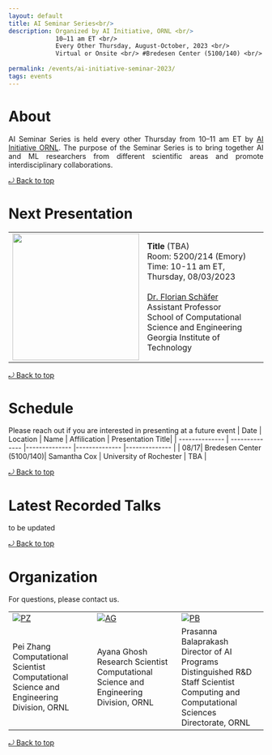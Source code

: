 ```yaml
---
layout: default
title: AI Seminar Series<br/> 
description: Organized by AI Initiative, ORNL <br/>
             10–11 am ET <br/> 
             Every Other Thursday, August-October, 2023 <br/> 
             Virtual or Onsite <br/> #Bredesen Center (5100/140) <br/>
             
permalink: /events/ai-initiative-seminar-2023/
tags: events
---
```

 
# About

<p align="justify">
AI Seminar Series is held every other Thursday from 10–11 am ET by <a href="https://www.ornl.gov/ai-initiative"> AI Initiative ORNL</a>. The purpose of the Seminar Series is to bring together AI and ML researchers from different scientific areas and promote interdisciplinary collaborations.       
</p> 
<a href="#top"> &#10558; Back to top</a>

# Next Presentation

|         |        |
| -------------- | -------------- |
|<a href="https://f-t-s.github.io/"><img src="https://f-t-s.github.io/assets/img/prof_pic.jpg" width="250"/></a>|**Title** (TBA) <br>Room: 5200/214 (Emory)<br> Time: 10-11 am ET, Thursday, 08/03/2023 <br><br> <a href="https://f-t-s.github.io/"> Dr. Florian Schäfer </a> <br> Assistant Professor <br> School of Computational Science and Engineering <br> Georgia Institute of Technology|

<a href="#top"> &#10558; Back to top</a>

# Schedule 

Please reach out if you are interested in presenting at a future event
|    Date     | Location |   Name     |   Affilication   | Presentation Title|
| -------------- | -------------- |-------------- |-------------- |-------------- |
| 08/17| Bredesen Center (5100/140)| Samantha Cox | University of Rochester | TBA |



<!-- 
| Time            | Session         | Presenter                                                            |
| --------------- | --------------- | -------------------------------------------------------------------- |
| **Opening**     |                 |                                                                      |
| 8:00am-8:05am   | Welcome         | William F Godoy, Pedro Valero-Lara, *Oak Ridge National Laboratory*  |
|                 |                 |                                                                      |
| --------------- | --------------- | -------------------------------------------------------------------- |
| 8:05-8:35am     | Invited Speaker | Al Geist, *Oak Ridge National Laboratory*                            |
 -->

<a href="#top"> &#10558; Back to top</a>


# Latest Recorded Talks

to be updated

<a href="#top"> &#10558; Back to top</a>

# Organization

For questions, please contact us.
<style>
td, th {
   border: none!important;
}
</style>
|         |        |             |
| -------------- | -------------- | -------------- |
| <a href="https://www.ornl.gov/staff-profile/pei-zhang">![PZ](https://www.ornl.gov/sites/default/files/styles/staff_profile_image_style/public/2022-04/Pei.jpeg?h=0f2f523a&itok=WzxCnpTj)</a>|<a href="https://www.ornl.gov/staff-profile/ayana-ghosh">![AG](https://www.ornl.gov/sites/default/files/styles/staff_profile_image_style/public/2021-03/Screen%20Shot%202021-03-25%20at%201.30.23%20PM.png?h=f85fc757&itok=J_MSjMUD)</a>    |<a href="https://www.ornl.gov/staff-profile/prasanna-balaprakash">![PB](https://www.ornl.gov/sites/default/files/styles/staff_profile_image_style/public/2023-03/BalaprakashProfile_0.jpg?h=17644140&itok=AYUSlKCG)</a>    |
|Pei Zhang  <br> Computational Scientist <br> Computational Science and Engineering Division, ORNL| Ayana Ghosh <br> Research Scientist <br> Computational Science and Engineering Division, ORNL|Prasanna Balaprakash<br> Director of AI Programs <br> Distinguished R&D Staff Scientist<br> Computing and Computational Sciences Directorate, ORNL|

<a href="#top"> &#10558; Back to top</a>
